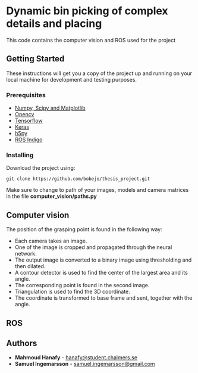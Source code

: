 # Dynamic bin picking of complex details and placing

This code contains the computer vision and ROS used for the project

## Getting Started

These instructions will get you a copy of the project up and running on your local machine for development and testing purposes.

### Prerequisites


* [Numpy, Scipy and Matplotlib](https://www.scipy.org/install.html "Scipy installation")
* [Opencv](https://pypi.python.org/pypi/opencv-python "Opencv installation")
* [Tensorflow](https://www.tensorflow.org/install/ "Tensorflow installation")
* [Keras](https://keras.io/#installation "Keras installation")
* [h5py](http://docs.h5py.org/en/latest/build.html "h5 installation")
* [ROS Indigo](http://wiki.ros.org/indigo/Installation "ROS installation")

### Installing

Download the project using:

```
git clone https://github.com/bobejo/thesis_project.git
```
Make sure to change to path of your images, models and camera matrices in the file **computer_vision/paths.py**

## Computer vision

The position of the grasping point is found in the following way:

* Each camera takes an image.
* One of the image is cropped and propagated through the neural network.
* The output image is converted to a binary image using thresholding and then dilated.
* A contour detector is used to find the center of the largest area and its angle.
* The corresponding point is found in the second image.
* Triangulation is used to find the 3D coordinate.
* The coordinate is transformed to base frame and sent, together with the angle.
## ROS

## Authors

* **Mahmoud Hanafy** - hanafy@student.chalmers.se
* **Samuel Ingemarsson** - samuel.ingemarsson@gmail.com	

